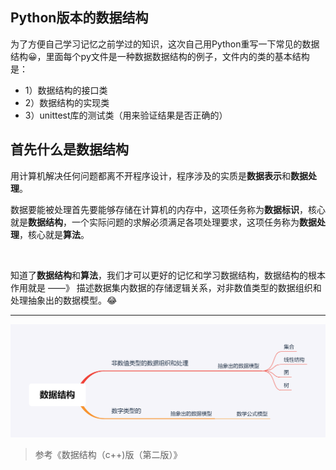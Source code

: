 ## Python版本的数据结构

为了方便自己学习记忆之前学过的知识，这次自己用Python重写一下常见的数据结构😀，里面每个py文件是一种数据数据结构的例子，文件内的类的基本结构是：

- 1）数据结构的接口类
- 2）数据结构的实现类
- 3）unittest库的测试类（用来验证结果是否正确的）

## 首先什么是数据结构

用计算机解决任何问题都离不开程序设计，程序涉及的实质是**数据表示**和**数据处理**。   



数据要能被处理首先要能够存储在计算机的内存中，这项任务称为**数据标识**，核心就是**数据结构**，一个实际问题的求解必须满足各项处理要求，这项任务称为**数据处理**，核心就是**算法**。  

​    

知道了**数据结构**和**算法**，我们才可以更好的记忆和学习数据结构，数据结构的根本作用就是   ——》 描述数据集内数据的存储逻辑关系，对非数值类型的数据组织和处理抽象出的数据模型。😂

------



![数据结构](数据结构.png)



> 参考《数据结构（c++)版（第二版）》